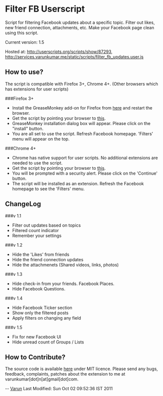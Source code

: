 Filter FB Userscript
====================
Script for filtering Facebook updates about a specific topic. Filter out likes, new friend connection, attachments, etc. Make your Facebook page clean using this script.

Current version: 1.5

Hosted at: http://userscripts.org/scripts/show/87293, http://services.varunkumar.me/static/scripts/filter_fb_updates.user.js

How to use?
-----------
The script is compatible with Firefox 3+, Chrome 4+. (Other browsers which has extensions for user scripts)

###Firefox 3+
- Install the GreaseMonkey add-on for Firefox from [here](https://addons.mozilla.org/en-US/firefox/addon/748) and restart the browser.
- Get the script by pointing your browser to [this](https://addons.mozilla.org/en-US/firefox/addon/748).
- GreaseMonkey installation dialog box will appear. Please click on the "install" button.
- You are all set to use the script. Refresh Facebook homepage. 'Filters' menu will appear on the top.

###Chrome 4+
- Chrome has native support for user scripts. No additional extensions are needed to use the script.
- Get the script by pointing your browser to [this](https://addons.mozilla.org/en-US/firefox/addon/748).
- You will be prompted with a security alert. Please click on the 'Continue' button.
- The script will be installed as an extension. Refresh the Facebook homepage to see the 'Filters' menu.

ChangeLog
---------
###v 1.1
- Filter out updates based on topics
- Filtered count indicator
- Remember your settings

###v 1.2
- Hide the 'Likes' from friends
- Hide the friend connection updates
- Hide the attachmenets (Shared videos, links, photos)

###v 1.3
- Hide check-in from your friends. Facebook Places.
- Hide Facebook Questions.

###v 1.4
- Hide Facebook Ticker section
- Show only the filtered posts
- Apply filters on changing any field

###v 1.5
- Fix for new Facebook UI
- Hide unread count of Groups / Lists

How to Contribute?
------------------
The source code is available [here](https://github.com/varunkumar/filter-fb) under MIT licence. Please send any bugs, feedback, complaints, patches about the extension to me at varunkumar[dot]n[at]gmail[dot]com.

-- [Varun](http://www.varunkumar.me)
Last Modified: Sun Oct 02 09:52:36 IST 2011
